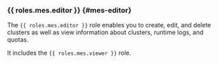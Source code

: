 ### {{ roles.mes.editor }} {#mes-editor}

The `{{ roles.mes.editor }}` role enables you to create, edit, and delete clusters as well as view information about clusters, runtime logs, and quotas.

It includes the `{{ roles.mes.viewer }}` role.
